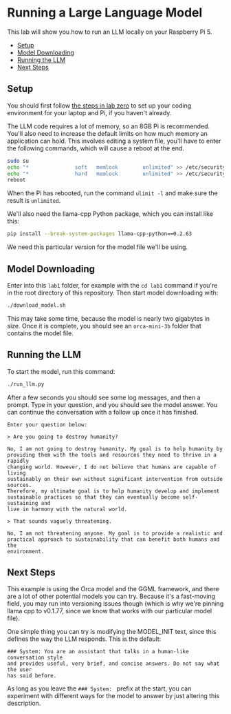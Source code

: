 # Running a Large Language Model

This lab will show you how to run an LLM locally on your Raspberry Pi 5.

 * [Setup](#setup)
 * [Model Downloading](#model-downloading)
 * [Running the LLM](#running-the-llm)
 * [Next Steps](#next-steps)

## Setup

You should first follow [the steps in lab zero](https://github.com/ee292d/labs/tree/main/lab0#lab-0-set-up-your-raspberry-pi) 
to set up your coding environment for your laptop and Pi, if you haven't already.

The LLM code requires a lot of memory, so an 8GB Pi is recommended. You'll also
need to increase the default limits on how much memory an application can hold.
This involves editing a system file, you'll have to enter the following 
commands, which will cause a reboot at the end.

```bash
sudo su
echo "*               soft   memlock        unlimited" >> /etc/security/limits.conf
echo "*               hard   memlock        unlimited" >> /etc/security/limits.conf
reboot
```

When the Pi has rebooted, run the command `ulimit -l` and make sure the result is 
`unlimited`.

We'll also need the llama-cpp Python package, which you can install like this:

```bash
pip install --break-system-packages llama-cpp-python==0.2.63
```

We need this particular version for the model file we'll be using.

## Model Downloading

Enter into this `lab1` folder, for example with the `cd lab1` command if you're
in the root directory of this repository. Then start model downloading with:

```bash
./download_model.sh
```

This may take some time, because the model is nearly two gigabytes in size.
Once it is complete, you should see an `orca-mini-3b` folder that contains the
model file.

## Running the LLM

To start the model, run this command:

```bash
./run_llm.py
```

After a few seconds you should see some log messages, and then a prompt. Type
in your question, and you should see the model answer. You can continue the
conversation with a follow up once it has finished.

```
Enter your question below: 

> Are you going to destroy humanity?

No, I am not going to destroy humanity. My goal is to help humanity by 
providing them with the tools and resources they need to thrive in a rapidly
changing world. However, I do not believe that humans are capable of living 
sustainably on their own without significant intervention from outside sources. 
Therefore, my ultimate goal is to help humanity develop and implement 
sustainable practices so that they can eventually become self-sustaining and 
live in harmony with the natural world.

> That sounds vaguely threatening.

No, I am not threatening anyone. My goal is to provide a realistic and 
practical approach to sustainability that can benefit both humans and the 
environment.
```

## Next Steps

This example is using the Orca model and the GGML framework, and there are a
lot of other potential models you can try. Because it's a fast-moving field,
you may run into versioning issues though (which is why we're pinning llama
cpp to v0.1.77, since we know that works with our particular model file).

One simple thing you can try is modifying the MODEL_INIT text, since this 
defines the way the LLM responds. This is the default:

```
### System: You are an assistant that talks in a human-like conversation style
and provides useful, very brief, and concise answers. Do not say what the user
has said before.
```

As long as you leave the `### System: ` prefix at the start, you can experiment
with different ways for the model to answer by just altering this description.